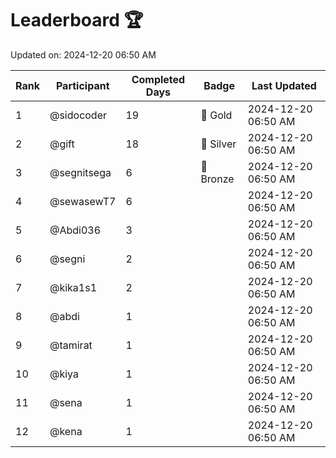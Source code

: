 # Leaderboard 🏆

Updated on: 2024-12-20 06:50 AM

| Rank | Participant       | Completed Days | Badge      | Last Updated         |
|------|-------------------|----------------|------------|----------------------|
| 1    | @sidocoder        | 19             | 🏅 Gold     | 2024-12-20 06:50 AM |
| 2    | @gift             | 18             | 🥈 Silver   | 2024-12-20 06:50 AM |
| 3    | @segnitsega       | 6              | 🥉 Bronze   | 2024-12-20 06:50 AM |
| 4    | @sewasewT7        | 6              |            | 2024-12-20 06:50 AM |
| 5    | @Abdi036          | 3              |            | 2024-12-20 06:50 AM |
| 6    | @segni            | 2              |            | 2024-12-20 06:50 AM |
| 7    | @kika1s1          | 2              |            | 2024-12-20 06:50 AM |
| 8    | @abdi             | 1              |            | 2024-12-20 06:50 AM |
| 9    | @tamirat          | 1              |            | 2024-12-20 06:50 AM |
| 10   | @kiya             | 1              |            | 2024-12-20 06:50 AM |
| 11   | @sena             | 1              |            | 2024-12-20 06:50 AM |
| 12   | @kena             | 1              |            | 2024-12-20 06:50 AM |
